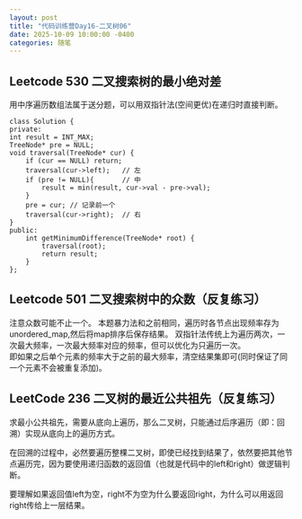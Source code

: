 ```yaml
---
layout: post
title: "代码训练营Day16-二叉树06"
date: 2025-10-09 10:00:00 -0400
categories: 随笔
---
```


## Leetcode 530 二叉搜索树的最小绝对差
用中序遍历数组法属于送分题，可以用双指针法(空间更优)在递归时直接判断。
```
class Solution {
private:
int result = INT_MAX;
TreeNode* pre = NULL;
void traversal(TreeNode* cur) {
    if (cur == NULL) return;
    traversal(cur->left);   // 左
    if (pre != NULL){       // 中
        result = min(result, cur->val - pre->val);
    }
    pre = cur; // 记录前一个
    traversal(cur->right);  // 右
}
public:
    int getMinimumDifference(TreeNode* root) {
        traversal(root);
        return result;
    }
};
```

## Leetcode 501 二叉搜索树中的众数（反复练习）
注意众数可能不止一个。
本题暴力法和之前相同，遍历时各节点出现频率存为unordered_map,然后将map排序后保存结果。
双指针法传统上为遍历两次，一次最大频率，一次最大频率对应的频率，但可以优化为只遍历一次。  
即如果之后单个元素的频率大于之前的最大频率，清空结果集即可(同时保证了同一个元素不会被重复添加)。

## LeetCode 236 二叉树的最近公共祖先（反复练习）
求最小公共祖先，需要从底向上遍历，那么二叉树，只能通过后序遍历（即：回溯）实现从底向上的遍历方式。

在回溯的过程中，必然要遍历整棵二叉树，即使已经找到结果了，依然要把其他节点遍历完，因为要使用递归函数的返回值（也就是代码中的left和right）做逻辑判断。

要理解如果返回值left为空，right不为空为什么要返回right，为什么可以用返回right传给上一层结果。






